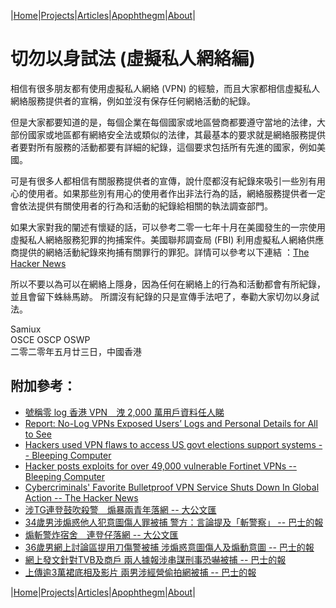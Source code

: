 |[Home](/README.md)|[Projects](/projects.md)|[Articles](/articles.md)|[Apophthegm](/apophthegm.md)|[About](/about.md)|

# 切勿以身試法 (虛擬私人網絡編)

相信有很多朋友都有使用虛擬私人網絡 (VPN) 的經驗，而且大家都相信虛擬私人網絡服務提供者的宣稱，例如並沒有保存任何網絡活動的紀錄。

但是大家都要知道的是，每個企業在每個國家或地區營商都要遵守當地的法律，大部份國家或地區都有網絡安全法或類似的法律，其最基本的要求就是網絡服務提供者要對所有服務的活動都要有詳細的紀錄，這個要求包括所有先進的國家，例如美國。

可是有很多人都相信有關服務提供者的宣傳，說什麼都沒有紀錄來吸引一些別有用心的使用者。如果那些別有用心的使用者作出非法行為的話，網絡服務提供者一定會依法提供有關使用者的行為和活動的紀錄給相關的執法調查部門。

如果大家對我的闡述有懷疑的話，可以參考二零一七年十月在美國發生的一宗使用虛擬私人網絡服務犯罪的拘捕案件。美國聯邦調查局 (FBI) 利用虛擬私人網絡供應商提供的網絡活動紀錄來拘捕有關罪行的罪犯。詳情可以參考以下連結 ：[The Hacker News](https://thehackernews.com/2017/10/no-logs-vpn-service-security_8.html)

所以不要以為可以在網絡上隱身，因為任何在網絡上的行為和活動都會有所紀錄，並且會留下蛛絲馬跡。 所謂沒有紀錄的只是宣傳手法吧了，奉勸大家切勿以身試法。

Samiux  
OSCE  OSCP  OSWP  
二零二零年五月廿三日，中國香港  


## 附加參考：  

- [號稱零 log 香港 VPN　洩 2,000 萬用戶資料任人睇](https://www.pcmarket.com.hk/%e8%99%9f%e7%a8%b1%e9%9b%b6log%e9%a6%99%e6%b8%afvpn-%e6%b4%a92000%e8%90%ac%e7%94%a8%e6%88%b6%e8%b3%87%e6%96%99%e4%bb%bb%e4%ba%ba%e7%9d%87/)
- [Report: No-Log VPNs Exposed Users’ Logs and Personal Details for All to See](https://www.vpnmentor.com/blog/report-free-vpns-leak/)
- [Hackers used VPN flaws to access US govt elections support systems --  Bleeping Computer](https://www.bleepingcomputer.com/news/security/hackers-used-vpn-flaws-to-access-us-govt-elections-support-systems/)  
- [Hacker posts exploits for over 49,000 vulnerable Fortinet VPNs -- Bleeping Computer](https://www.bleepingcomputer.com/news/security/hacker-posts-exploits-for-over-49-000-vulnerable-fortinet-vpns/)  
- [Cybercriminals' Favorite Bulletproof VPN Service Shuts Down In Global Action -- The Hacker News](https://thehackernews.com/2020/12/cybercriminals-favorite-bulletproof-vpn.html)  
- [涉TG連登鼓吹殺警　煽暴兩青年落網 -- 大公文匯](https://www.tkww.hk/a/202107/05/AP60e2aaabe4b0c7e5becf9e78.html)  
- [34歲男涉煽惑他人犯意圖傷人罪被捕 警方：言論提及「斬警察」 -- 巴士的報](https://www.bastillepost.com/hongkong/article/8741528-34%e6%ad%b2%e7%94%b7%e6%b6%89%e7%85%bd%e6%83%91%e4%bb%96%e4%ba%ba%e7%8a%af%e6%84%8f%e5%9c%96%e5%82%b7%e4%ba%ba%e7%bd%aa%e8%a2%ab%e6%8d%95-%e8%ad%a6%e6%96%b9%ef%bc%9a%e8%a8%80%e8%ab%96%e6%8f%90)  
- [煽斬警炸宿舍　連登仔落網 -- 大公文匯](https://www.tkww.hk/a/202107/06/AP60e3a826e4b0c7e5becfe78c.html)  
- [36歲男網上討論區提用刀傷警被捕 涉煽惑意圖傷人及煽動意圖 -- 巴士的報](https://www.bastillepost.com/hongkong/article/8768447-36%e6%ad%b2%e7%94%b7%e5%ad%90%e8%a2%ab%e6%8d%95%e6%b6%89%e3%80%8c%e7%85%bd%e6%83%91%e4%bb%96%e4%ba%ba%e6%84%8f%e5%9c%96%e5%82%b7%e4%ba%ba%e3%80%8d%e5%8f%8a%e3%80%8c%e7%85%bd%e5%8b%95%e6%84%8f%e5%9c%96)  
- [網上發文針對TVB及商戶 兩人據報涉串謀刑事恐嚇被捕 -- 巴士的報](https://www.bastillepost.com/hongkong/article/8897493-%e7%b6%b2%e4%b8%8a%e7%99%bc%e6%96%87%e9%87%9d%e5%b0%8dtvb%e5%8f%8a%e5%95%86%e6%88%b6-%e5%85%a9%e4%ba%ba%e6%93%9a%e5%a0%b1%e6%b6%89%e4%b8%b2%e8%ac%80%e5%88%91%e4%ba%8b%e6%81%90%e5%9a%87%e8%a2%ab)  
- [上傳逾3萬裙底相及影片 兩男涉經營偷拍網被捕 -- 巴士的報](https://www.bastillepost.com/hongkong/article/8923064-%e4%b8%8a%e5%82%b3%e9%80%be3%e8%90%ac%e8%a3%99%e5%ba%95%e7%9b%b8%e5%8f%8a%e5%bd%b1%e7%89%87-%e5%85%a9%e7%94%b7%e6%b6%89%e7%b6%93%e7%87%9f%e5%81%b7%e6%8b%8d%e7%b6%b2%e8%a2%ab%e6%8d%95)  

|[Home](/README.md)|[Projects](/projects.md)|[Articles](/articles.md)|[Apophthegm](/apophthegm.md)|[About](/about.md)|
